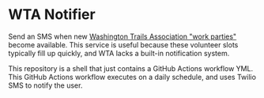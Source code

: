 # WTA Notifier

Send an SMS when new [Washington Trails Association "work parties"](https://www.wta.org/volunteer/schedule/) become available. This service is useful because these volunteer slots typically fill up quickly, and WTA lacks a built-in notification system.

This repository is a shell that just contains a GitHub Actions workflow YML. This GitHub Actions workflow executes on a daily schedule, and uses Twilio SMS to notify the user.
